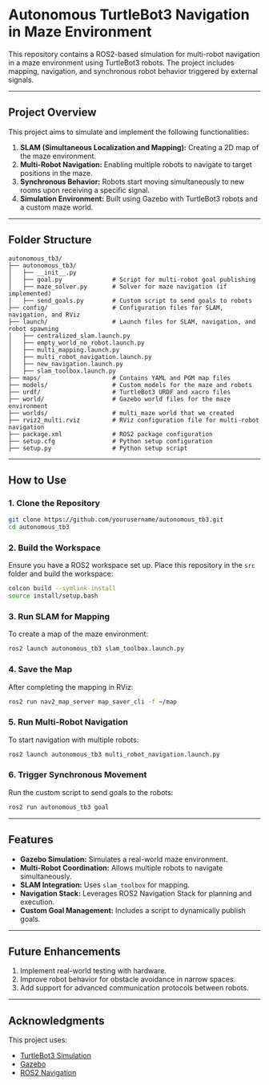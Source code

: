 # Autonomous TurtleBot3 Navigation in Maze Environment

This repository contains a ROS2-based simulation for multi-robot navigation in a maze environment using TurtleBot3 robots. The project includes mapping, navigation, and synchronous robot behavior triggered by external signals.

---

## **Project Overview**
This project aims to simulate and implement the following functionalities:
1. **SLAM (Simultaneous Localization and Mapping):** Creating a 2D map of the maze environment.
2. **Multi-Robot Navigation:** Enabling multiple robots to navigate to target positions in the maze.
3. **Synchronous Behavior:** Robots start moving simultaneously to new rooms upon receiving a specific signal.
4. **Simulation Environment:** Built using Gazebo with TurtleBot3 robots and a custom maze world.

---

## **Folder Structure**
```plaintext
autonomous_tb3/
├── autonomous_tb3/
│   ├── __init__.py
│   ├── goal.py              # Script for multi-robot goal publishing
│   ├── maze_solver.py       # Solver for maze navigation (if implemented)
│   ├── send_goals.py        # Custom script to send goals to robots
├── config/                  # Configuration files for SLAM, navigation, and RViz
├── launch/                  # Launch files for SLAM, navigation, and robot spawning
│   ├── centralized_slam.launch.py
│   ├── empty_world_no_robot.launch.py
│   ├── multi_mapping.launch.py
│   ├── multi_robot_navigation.launch.py
│   ├── new_navigation.launch.py
│   ├── slam_toolbox.launch.py
├── maps/                    # Contains YAML and PGM map files
├── models/                  # Custom models for the maze and robots
├── urdf/                    # TurtleBot3 URDF and xacro files
├── world/                   # Gazebo world files for the maze environment
├── worlds/                  # multi_maze world that we created
├── rviz2_multi.rviz         # RViz configuration file for multi-robot navigation
├── package.xml              # ROS2 package configuration
├── setup.cfg                # Python setup configuration
├── setup.py                 # Python setup script
```

---

## **How to Use**

### **1. Clone the Repository**
```bash
git clone https://github.com/yourusername/autonomous_tb3.git
cd autonomous_tb3
```

### **2. Build the Workspace**
Ensure you have a ROS2 workspace set up. Place this repository in the `src` folder and build the workspace:
```bash
colcon build --symlink-install
source install/setup.bash
```

### **3. Run SLAM for Mapping**
To create a map of the maze environment:
```bash
ros2 launch autonomous_tb3 slam_toolbox.launch.py
```

### **4. Save the Map**
After completing the mapping in RViz:
```bash
ros2 run nav2_map_server map_saver_cli -f ~/map
```

### **5. Run Multi-Robot Navigation**
To start navigation with multiple robots:
```bash
ros2 launch autonomous_tb3 multi_robot_navigation.launch.py
```

### **6. Trigger Synchronous Movement**
Run the custom script to send goals to the robots:
```bash
ros2 run autonomous_tb3 goal
```

---

## **Features**
- **Gazebo Simulation:** Simulates a real-world maze environment.
- **Multi-Robot Coordination:** Allows multiple robots to navigate simultaneously.
- **SLAM Integration:** Uses `slam_toolbox` for mapping.
- **Navigation Stack:** Leverages ROS2 Navigation Stack for planning and execution.
- **Custom Goal Management:** Includes a script to dynamically publish goals.

---

## **Future Enhancements**
1. Implement real-world testing with hardware.
2. Improve robot behavior for obstacle avoidance in narrow spaces.
3. Add support for advanced communication protocols between robots.

---

## **Acknowledgments**
This project uses:
- [TurtleBot3 Simulation](https://emanual.robotis.com/docs/en/platform/turtlebot3/simulation/)
- [Gazebo](http://gazebosim.org/)
- [ROS2 Navigation](https://navigation.ros.org/)

